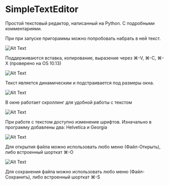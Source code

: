 # SimpleTextEditor
Простой текстовый редактор, написанный на Python. С подробными комментариями.

При при запуске пригораммы можно попробовать набрать в ней текст.

![Alt Text](https://media.giphy.com/media/1o1i8G732rQEYmIbmj/giphy.gif)

Поддерживаются вставка, копирование, выразение через ⌘-V, ⌘-C, ⌘-X (проверено на OS 10.13)

![Alt Text](https://media.giphy.com/media/NRweoJx9Cchmooau6x/giphy.gif)

Текст является динамическим и подстраивается под размеры окна.

![Alt Text](https://media.giphy.com/media/U6U4Ins7v6FuTuZbp1/giphy.gif)

В окне работает скроллинг для удобной работы с текстом

![Alt Text](https://media.giphy.com/media/8myYzFaxz6TdropFAz/giphy.gif)

При работе с текстом доступно изменение шрифтов. Изначально в программу добавлены два: Helvetica и Georgia

![Alt Text](https://media.giphy.com/media/toA1X0l5nhV6O1nkO0/giphy.gif)

Для открытия файла можно использовать любо меню (Файл-Открыть), либо встроенный шорткат ⌘-O

![Alt Text](https://media.giphy.com/media/1BhG34KIyQPoncg1sf/giphy.gif)

Для сохранения файла можно использовать любо меню (Файл-Сохранить), либо встроенный шорткат ⌘-S

